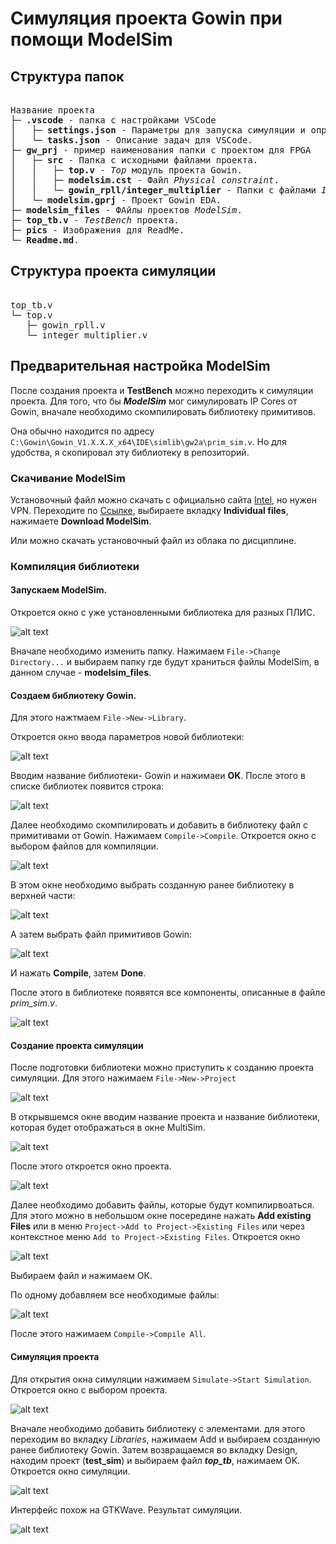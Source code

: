 # Симуляция проекта Gowin при помощи ModelSim

## Структура папок

<pre>

Название проекта
├─ <b>.vscode</b> - папка с настройками VSCode
│   ├─ <b>settings.json</b> - Параметры для запуска симуляции и определение кнопок для простоты доступа.
│   └─ <b>tasks.json</b> - Описание задач для VSCode.
├─ <b>gw_prj</b> - пример наименования папки с проектом для FPGA
│   ├─ <b>src</b> - Папка с исходными файлами проекта.
│   │   ├─ <b>top.v</b> - <i>Top</i> модуль проекта Gowin.
│   │   ├─ <b>modelsim.cst</b> - Файл <i>Physical constraint</i>.
│   │   └─ <b>gowin_rpll/integer_multiplier</b> - Папки с файлами <i>IP core</i>.
│   └─ <b>modelsim.gprj</b> - Проект Gowin EDA.
├─ <b>modelsim_files</b> - ФАйлы проектов <i>ModelSim</i>.
├─ <b>top_tb.v</b> - <i>TestBench</i> проекта.
├─ <b>pics</b> - Изображения для ReadMe.
└─ <b>Readme.md</b>.
</pre>


## Структура проекта симуляции

<pre>

top_tb.v
└─ top.v
   ├─ gowin_rpll.v
   └─ integer_multiplier.v
</pre>

## Предварительная настройка ModelSim

После создания проекта и **TestBench** можно переходить к симуляции проекта. Для того, что бы ***ModelSim*** мог симулировать IP Cores от Gowin, вначале необходимо скомпилировать библиотеку примитивов. 

Она обычно находится по адресу `C:\Gowin\Gowin_V1.X.X.X_x64\IDE\simlib\gw2a\prim_sim.v`. Но для удобства, я скопировал эту библиотеку в репозиторий.

### Скачивание ModelSim 

Установочный файл можно скачать с официально сайта [Intel](https://www.intel.com/content/www/us/en/software-kit/661019/intel-quartus-prime-lite-edition-design-software-version-20-1-for-windows.html), но нужен VPN. Переходите по [Ссылке](https://www.intel.com/content/www/us/en/software-kit/661019/intel-quartus-prime-lite-edition-design-software-version-20-1-for-windows.html), выбираете вкладку **Individual files**, нажимаете **Download ModelSim**. 

Или можно скачать установочный файл из облака по дисциплине.

### Компиляция библиотеки

#### Запускаем ModelSim.

Откроется окно с уже установленными библиотека для разных ПЛИС.

![alt text](pics/1.png)

Вначале необходимо изменить папку. Нажимаем `File->Change Directory...` и выбираем папку где будут храниться файлы ModelSim, в данном случае - **modelsim_files**.

#### Создаем библиотеку Gowin. 

Для этого нажтмаем `File->New->Library`.

Откроется окно ввода параметров новой библиотеки:

![alt text](pics/2.png)

Вводим название библиотеки- Gowin и нажимаеи **OK**. После этого в списке библиотек появится строка:

![alt text](pics/3.png)

Далее необходимо скомпилировать и добавить в библиотеку файл с примитивами от Gowin. Нажимаем `Compile->Compile`. Откроется окно с выбором файлов для компиляции.

![alt text](pics/4.png)

В этом окне необходимо выбрать созданную ранее библиотеку в верхней части:

![alt text](pics/5.png)

А затем выбрать файл примитивов Gowin:

![alt text](pics/6.png)

И нажать **Compile**, затем **Done**.

После этого в библиотеке появятся все компоненты, описанные в файле *prim_sim.v*.

![alt text](pics/7.png)

#### Создание проекта симуляции

После подготовки библиотеки можно приступить к созданию проекта симуляции. Для этого нажимаем `File->New->Project`

![alt text](pics/8.png)

В открывшемся окне вводим название проекта и название библиотеки, которая будет отображаться в окне MultiSim.

![alt text](pics/8.1.png)

 После этого откроется окно проекта.

![alt text](pics/9.png)

Далее необходимо добавить файлы, которые будут компилирвоаться. Для этого можно в небольшом окне посередине нажать **Add existing Files** или в меню `Project->Add to Project->Existing Files` или через контекстное меню `Add to Project->Existing Files`. Откроется окно

![alt text](pics/10.png)

Выбираем файл и нажимаем ОК. 

По одному добавляем все необходимые файлы:

![alt text](pics/11.png)

После этого нажимаем `Compile->Compile All`.

#### Симуляция проекта

Для открытия окна симуляции нажимаем `Simulate->Start Simulation`. Откроется окно с выбором проекта.  

![alt text](pics/12.png)

Вначале необходимо добавить библиотеку с элементами. для этого переходим во вкладку *Libraries*, нажимаем Add и выбираем созданную ранее библиотеку Gowin.
Затем возвращаемся во вкладку Design, находим проект (**test_sim**) и выбираем файл ***top_tb***, нажимаем OK.
Откроется окно симуляции.

![alt text](pics/13.png)

Интерфейс похож на GTKWave. Результат симуляции.

![alt text](pics/14.png)

